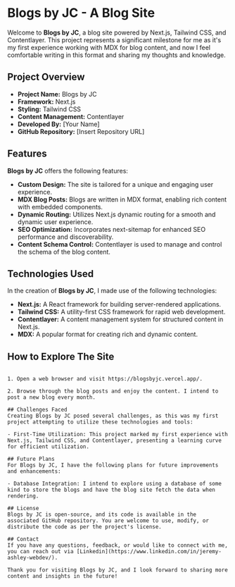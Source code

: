 # Blogs by JC - A Blog Site

Welcome to **Blogs by JC**, a blog site powered by Next.js, Tailwind CSS, and Contentlayer. This project represents a significant milestone for me as it's my first experience working with MDX for blog content, and now I feel comfortable writing in this format and sharing my thoughts and knowledge.

## Project Overview

- **Project Name:** Blogs by JC
- **Framework:** Next.js
- **Styling:** Tailwind CSS
- **Content Management:** Contentlayer
- **Developed By:** [Your Name]
- **GitHub Repository:** [Insert Repository URL]

## Features

**Blogs by JC** offers the following features:

- **Custom Design:** The site is tailored for a unique and engaging user experience.
- **MDX Blog Posts:** Blogs are written in MDX format, enabling rich content with embedded components.
- **Dynamic Routing:** Utilizes Next.js dynamic routing for a smooth and dynamic user experience.
- **SEO Optimization:** Incorporates next-sitemap for enhanced SEO performance and discoverability.
- **Content Schema Control:** Contentlayer is used to manage and control the schema of the blog content.

## Technologies Used

In the creation of **Blogs by JC**, I made use of the following technologies:

- **Next.js:** A React framework for building server-rendered applications.
- **Tailwind CSS:** A utility-first CSS framework for rapid web development.
- **Contentlayer:** A content management system for structured content in Next.js.
- **MDX:** A popular format for creating rich and dynamic content.

## How to Explore The Site
```

1. Open a web browser and visit https://blogsbyjc.vercel.app/.

2. Browse through the blog posts and enjoy the content. I intend to post a new blog every month.

## Challenges Faced
Creating Blogs by JC posed several challenges, as this was my first project attempting to utilize these technologies and tools:

- First-Time Utilization: This project marked my first experience with Next.js, Tailwind CSS, and Contentlayer, presenting a learning curve for efficient utilization.

## Future Plans
For Blogs by JC, I have the following plans for future improvements and enhancements:

- Database Integration: I intend to explore using a database of some kind to store the blogs and have the blog site fetch the data when rendering.

## License
Blogs by JC is open-source, and its code is available in the associated GitHub repository. You are welcome to use, modify, or distribute the code as per the project's license.

## Contact
If you have any questions, feedback, or would like to connect with me, you can reach out via [Linkedin](https://www.linkedin.com/in/jeremy-ashley-webdev/).

Thank you for visiting Blogs by JC, and I look forward to sharing more content and insights in the future!